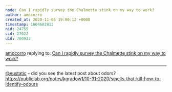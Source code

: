 ```yaml
---
node: Can I rapidly survey the Chalmette stink on my way to work?
author: amocorro
created_at: 2020-11-05 19:00:12 +0000
timestamp: 1604602812
nid: 24755
cid: 27622
uid: 700923
---
```




[amocorro](../profile/amocorro) replying to: [Can I rapidly survey the Chalmette stink on my way to work?](../notes/eustatic/10-15-2020/can-i-rapidly-survey-the-chalmette-stink-on-my-way-to-work)

----
[@eustatic](/profile/eustatic) - did you see the latest post about odors?
https://publiclab.org/notes/kgradow1/10-31-2020/smells-that-kill-how-to-identify-odours